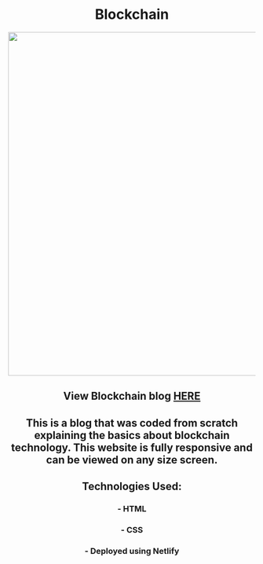 <h1 align="center">Blockchain</h1>

<div align="center">
  <img width=700 src="https://user-images.githubusercontent.com/69867050/185675006-4b018ee1-24fa-4fe4-ae91-f8d1a1d96761.jpg" />
</div>

<h2 align="center">View Blockchain blog <a href="https://blockchain-mellivora.netlify.app/">HERE</a></h2>

<h2 align="center">This is a blog that was coded from scratch explaining the basics about blockchain technology. This website is fully responsive and can be viewed on any size screen. </h2>

<div align="center">
  <h2>Technologies Used:</h2>
  <h3>- HTML</h3>
  <h3>- CSS</h3>
  <h3>- Deployed using Netlify</h3>
</div>
